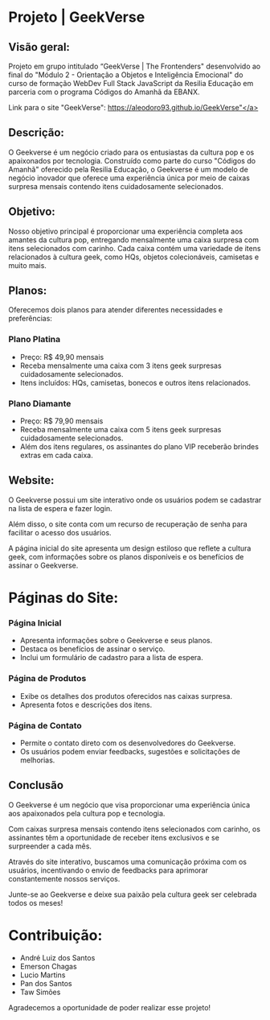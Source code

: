 # Projeto | GeekVerse

## Visão geral:

Projeto em grupo intitulado “GeekVerse | The Frontenders" desenvolvido ao final do "Módulo 2 - Orientação a Objetos e Inteligência Emocional" do curso de formação WebDev Full Stack JavaScript da Resilia Educação em parceria com o programa Códigos do Amanhã da EBANX.

Link para o site "GeekVerse": https://aleodoro93.github.io/GeekVerse"</a>

## Descrição:
O Geekverse é um negócio criado para os entusiastas da cultura pop e os apaixonados por tecnologia. Construído como parte do curso "Códigos do Amanhã" oferecido pela Resilia Educação, o Geekverse é um modelo de negócio inovador que oferece uma experiência única por meio de caixas surpresa mensais contendo itens cuidadosamente selecionados.

## Objetivo:

Nosso objetivo principal é proporcionar uma experiência completa aos amantes da cultura pop, entregando mensalmente uma caixa surpresa com itens selecionados com carinho. Cada caixa contém uma variedade de itens relacionados à cultura geek, como HQs, objetos colecionáveis, camisetas e muito mais.

## Planos:

Oferecemos dois planos para atender diferentes necessidades e preferências:

### Plano Platina
- Preço: R$ 49,90 mensais
- Receba mensalmente uma caixa com 3 itens geek surpresas cuidadosamente selecionados.
- Itens incluídos: HQs, camisetas, bonecos e outros itens relacionados.

### Plano Diamante
- Preço: R$ 79,90 mensais
- Receba mensalmente uma caixa com 5 itens geek surpresas cuidadosamente selecionados.
- Além dos itens regulares, os assinantes do plano VIP receberão brindes extras em cada caixa.

## Website:

O Geekverse possui um site interativo onde os usuários podem se cadastrar na lista de espera e fazer login. 

Além disso, o site conta com um recurso de recuperação de senha para facilitar o acesso dos usuários. 

A página inicial do site apresenta um design estiloso que reflete a cultura geek, com informações sobre os planos disponíveis e os benefícios de assinar o Geekverse.

# Páginas do Site:

### Página Inicial
- Apresenta informações sobre o Geekverse e seus planos.
- Destaca os benefícios de assinar o serviço.
- Inclui um formulário de cadastro para a lista de espera.

### Página de Produtos
- Exibe os detalhes dos produtos oferecidos nas caixas surpresa.
- Apresenta fotos e descrições dos itens.

### Página de Contato
- Permite o contato direto com os desenvolvedores do Geekverse.
- Os usuários podem enviar feedbacks, sugestões e solicitações de melhorias.

## Conclusão
O Geekverse é um negócio que visa proporcionar uma experiência única aos apaixonados pela cultura pop e tecnologia.

Com caixas surpresa mensais contendo itens selecionados com carinho, os assinantes têm a oportunidade de receber itens exclusivos e se surpreender a cada mês.

Através do site interativo, buscamos uma comunicação próxima com os usuários, incentivando o envio de feedbacks para aprimorar constantemente nossos serviços. 

Junte-se ao Geekverse e deixe sua paixão pela cultura geek ser celebrada todos os meses!

# Contribuição:

- André Luiz dos Santos
- Emerson Chagas
- Lucio Martins
- Pan dos Santos
- Taw Simões

Agradecemos a oportunidade de poder realizar esse projeto!
